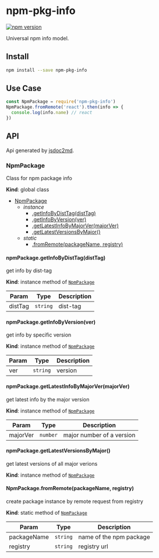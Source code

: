 # npm-pkg-info

[![npm version](https://badge.fury.io/js/npm-pkg-info.svg)](https://badge.fury.io/js/npm-pkg-info)

Universal npm info model.

## Install

```bash
npm install --save npm-pkg-info
```

## Use Case

```js
const NpmPackage = require('npm-pkg-info')
NpmPackage.fromRemote('react').then(info => {
  console.log(info.name) // react
})
```

## API

Api generated by [jsdoc2md](https://github.com/jsdoc2md/jsdoc-to-markdown).

<a name="NpmPackage"></a>

### NpmPackage
Class for npm package info

**Kind**: global class

* [NpmPackage](#NpmPackage)
    * _instance_
        * [.getInfoByDistTag(distTag)](#NpmPackage+getInfoByDistTag)
        * [.getInfoByVersion(ver)](#NpmPackage+getInfoByVersion)
        * [.getLatestInfoByMajorVer(majorVer)](#NpmPackage+getLatestInfoByMajorVer)
        * [.getLatestVersionsByMajor()](#NpmPackage+getLatestVersionsByMajor)
    * _static_
        * [.fromRemote(packageName, registry)](#NpmPackage.fromRemote)

<a name="NpmPackage+getInfoByDistTag"></a>

#### npmPackage.getInfoByDistTag(distTag)
get info by dist-tag

**Kind**: instance method of [<code>NpmPackage</code>](#NpmPackage)

| Param | Type | Description |
| --- | --- | --- |
| distTag | <code>string</code> | dist-tag |

<a name="NpmPackage+getInfoByVersion"></a>

#### npmPackage.getInfoByVersion(ver)
get info by specific version

**Kind**: instance method of [<code>NpmPackage</code>](#NpmPackage)

| Param | Type | Description |
| --- | --- | --- |
| ver | <code>string</code> | version |

<a name="NpmPackage+getLatestInfoByMajorVer"></a>

#### npmPackage.getLatestInfoByMajorVer(majorVer)
get latest info by the major version

**Kind**: instance method of [<code>NpmPackage</code>](#NpmPackage)

| Param | Type | Description |
| --- | --- | --- |
| majorVer | <code>number</code> | major number of a version |

<a name="NpmPackage+getLatestVersionsByMajor"></a>

#### npmPackage.getLatestVersionsByMajor()
get latest versions of all major verions

**Kind**: instance method of [<code>NpmPackage</code>](#NpmPackage)
<a name="NpmPackage.fromRemote"></a>

#### NpmPackage.fromRemote(packageName, registry)
create package instance by remote request from registry

**Kind**: static method of [<code>NpmPackage</code>](#NpmPackage)

| Param | Type | Description |
| --- | --- | --- |
| packageName | <code>string</code> | name of the npm package |
| registry | <code>string</code> | registry url |
